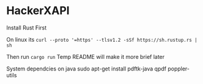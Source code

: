# HackerXAPI
Install Rust First

On linux its
``
curl --proto '=https' --tlsv1.2 -sSf https://sh.rustup.rs | sh
``

Then run 
``
cargo run
``
Temp README will make it more brief later


System dependcies on java
sudo apt-get install pdftk-java qpdf poppler-utils

